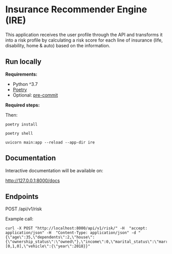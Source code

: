 # Insurance Recommender Engine (IRE)

This application receives the user profile through the API and transforms it into a risk profile by calculating a risk score for each line of insurance (life, disability, home & auto) based on the information.

## Run locally

**Requirements:**

- Python ^3.7
- [Poetry](https://python-poetry.org/)
- Optional: [pre-commit](https://pre-commit.com/)

**Required steps:**

Then:

```
poetry install
```

```
poetry shell
```

```
uvicorn main:app --reload --app-dir ire
```

## Documentation

Interactive documentation will be available on:

http://127.0.0.1:8000/docs

## Endpoints

POST /api/v1/risk

Example call:

```
curl -X POST "http://localhost:8000/api/v1/risk/" -H  "accept: application/json" -H  "Content-Type: application/json" -d "{\"age\":35,\"dependents\":2,\"house\":{\"ownership_status\":\"owned\"},\"income\":0,\"marital_status\":\"married\",\"risk_questions\":[0,1,0],\"vehicle\":{\"year\":2018}}"
```
